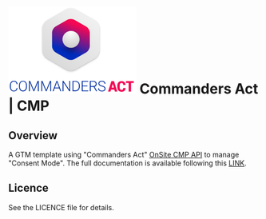 # ![TagCo logo](/Screenshots/logo.png) Commanders Act | CMP
## Overview
A GTM template using "Commanders Act" [OnSite CMP API](https://community.commandersact.com/trustcommander/onsite-api/getting-started) to manage "Consent Mode". The full documentation is available following this [LINK](https://community.commandersact.com/trustcommander/setup-guides/tag-manager/consent-mode-in-gtm).

## Licence
See the LICENCE file for details.
